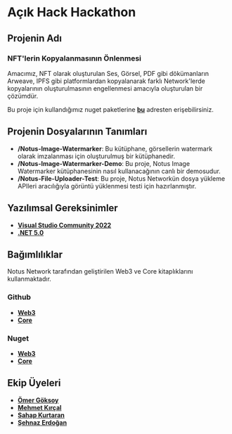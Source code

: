 # Açık Hack Hackathon
## Projenin Adı
### NFT'lerin Kopyalanmasının Önlenmesi

Amacımız, NFT olarak oluşturulan Ses, Görsel, PDF gibi dökümanların Arweave, IPFS gibi platformlardan kopyalanarak farklı Network'lerde kopyalarının oluşturulmasının engellenmesi amacıyla oluşturulan bir çözümdür.  

Bu proje için kullandığımız nuget paketlerine [**bu**](https://www.nuget.org/profiles/notus.network) adresten erişebilirsiniz.

## Projenin Dosyalarının Tanımları
- **/Notus-Image-Watermarker**: Bu kütüphane, görsellerin watermark olarak imzalanması için oluşturulmuş bir kütüphanedir.
- **/Notus-Image-Watermarker-Demo**: Bu proje, Notus Image Watermarker kütüphanesinin nasıl kullanacağının canlı bir demosudur.
- **/Notus-File-Uploader-Test**: Bu proje, Notus Networkün dosya yükleme APIleri aracılığıyla görüntü yüklenmesi testi için hazırlanmıştır.

## Yazılımsal Gereksinimler

- [**Visual Studio Community 2022**](https://visualstudio.microsoft.com/tr/downloads/)
- [**.NET 5.0**](https://dotnet.microsoft.com/en-us/download/dotnet/5.0)

## Bağımlılıklar

Notus Network tarafından geliştirilen Web3 ve Core kitaplıklarını kullanmaktadır.

### Github

- [**Web3**](https://github.com/Notus-Network/Notus.Web3)
- [**Core**](https://github.com/Notus-Network/Notus.Core)

### Nuget

- [**Web3**](https://www.nuget.org/packages/Notus.Web3)
- [**Core**](https://www.nuget.org/packages/Notus.Core)

## Ekip Üyeleri
- [**Ömer Göksoy**](https://github.com/omergoksoy)
- [**Mehmet Kırçal**](https://github.com/Iamknownasfesal)
- [**Sahap Kurtaran**](https://www.behance.net/sahapkurtaran)
- [**Şehnaz Erdoğan**](https://tr.linkedin.com/in/%C5%9Fehnaz-erdo%C4%9Fan-65171621)

